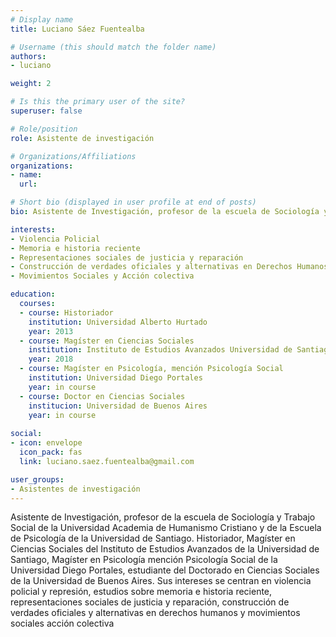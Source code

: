 ```yaml
---
# Display name
title: Luciano Sáez Fuentealba

# Username (this should match the folder name)
authors:
- luciano

weight: 2 

# Is this the primary user of the site?
superuser: false

# Role/position
role: Asistente de investigación

# Organizations/Affiliations
organizations:
- name: 
  url: 

# Short bio (displayed in user profile at end of posts)
bio: Asistente de Investigación, profesor de la escuela de Sociología y Trabajo Social de la Universidad Academia de Humanismo Cristiano y de la Escuela de Psicología de la Universidad de Santiago. Historiador, Magíster en Ciencias Sociales del Instituto de Estudios Avanzados de la Universidad de Santiago, Magíster en Psicología mención Psicología Social de la Universidad Diego Portales, estudiante del Doctorado en Ciencias Sociales de la Universidad de Buenos Aires. Sus intereses se centran en violencia policial y represión, estudios sobre memoria e historia reciente, representaciones sociales de justicia y reparación, construcción de verdades oficiales y alternativas en derechos humanos y movimientos sociales acción colectiva.  

interests:
- Violencia Policial
- Memoria e historia reciente
- Representaciones sociales de justicia y reparación
- Construcción de verdades oficiales y alternativas en Derechos Humanos
- Movimientos Sociales y Acción colectiva 

education:
  courses:
  - course: Historiador
    institution: Universidad Alberto Hurtado
    year: 2013
  - course: Magíster en Ciencias Sociales  
    institution: Instituto de Estudios Avanzados Universidad de Santiago
    year: 2018
  - course: Magíster en Psicología, mención Psicología Social
    institution: Universidad Diego Portales
    year: in course
  - course: Doctor en Ciencias Sociales
    institucion: Universidad de Buenos Aires
    year: in course
    
social:
- icon: envelope
  icon_pack: fas
  link: luciano.saez.fuentealba@gmail.com

user_groups:
- Asistentes de investigación
---
```


Asistente de Investigación, profesor de la escuela de Sociología y Trabajo Social de la Universidad Academia de Humanismo Cristiano y de la Escuela de Psicología de la Universidad de Santiago. Historiador, Magíster en Ciencias Sociales del Instituto de Estudios Avanzados de la Universidad de Santiago, Magíster en Psicología mención Psicología Social de la Universidad Diego Portales, estudiante del Doctorado en Ciencias Sociales de la Universidad de Buenos Aires. Sus intereses se centran en violencia policial y represión, estudios sobre memoria e historia reciente, representaciones sociales de justicia y reparación, construcción de verdades oficiales y alternativas en derechos humanos y movimientos sociales acción colectiva
